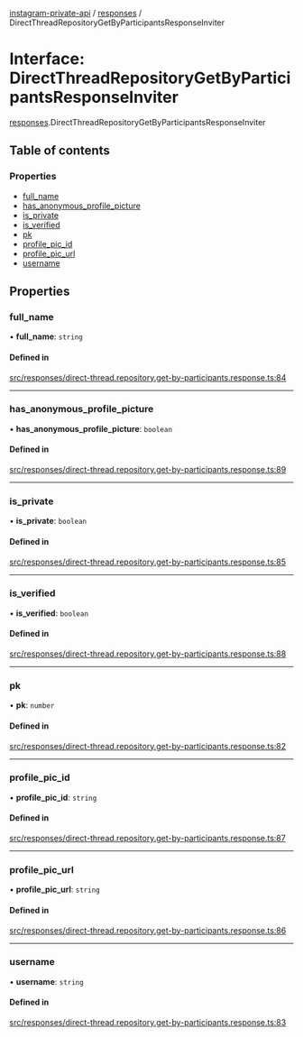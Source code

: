 [instagram-private-api](../../README.md) / [responses](../../modules/responses.md) / DirectThreadRepositoryGetByParticipantsResponseInviter

# Interface: DirectThreadRepositoryGetByParticipantsResponseInviter

[responses](../../modules/responses.md).DirectThreadRepositoryGetByParticipantsResponseInviter

## Table of contents

### Properties

- [full\_name](DirectThreadRepositoryGetByParticipantsResponseInviter.md#full_name)
- [has\_anonymous\_profile\_picture](DirectThreadRepositoryGetByParticipantsResponseInviter.md#has_anonymous_profile_picture)
- [is\_private](DirectThreadRepositoryGetByParticipantsResponseInviter.md#is_private)
- [is\_verified](DirectThreadRepositoryGetByParticipantsResponseInviter.md#is_verified)
- [pk](DirectThreadRepositoryGetByParticipantsResponseInviter.md#pk)
- [profile\_pic\_id](DirectThreadRepositoryGetByParticipantsResponseInviter.md#profile_pic_id)
- [profile\_pic\_url](DirectThreadRepositoryGetByParticipantsResponseInviter.md#profile_pic_url)
- [username](DirectThreadRepositoryGetByParticipantsResponseInviter.md#username)

## Properties

### full\_name

• **full\_name**: `string`

#### Defined in

[src/responses/direct-thread.repository.get-by-participants.response.ts:84](https://github.com/Nerixyz/instagram-private-api/blob/4971f34/src/responses/direct-thread.repository.get-by-participants.response.ts#L84)

___

### has\_anonymous\_profile\_picture

• **has\_anonymous\_profile\_picture**: `boolean`

#### Defined in

[src/responses/direct-thread.repository.get-by-participants.response.ts:89](https://github.com/Nerixyz/instagram-private-api/blob/4971f34/src/responses/direct-thread.repository.get-by-participants.response.ts#L89)

___

### is\_private

• **is\_private**: `boolean`

#### Defined in

[src/responses/direct-thread.repository.get-by-participants.response.ts:85](https://github.com/Nerixyz/instagram-private-api/blob/4971f34/src/responses/direct-thread.repository.get-by-participants.response.ts#L85)

___

### is\_verified

• **is\_verified**: `boolean`

#### Defined in

[src/responses/direct-thread.repository.get-by-participants.response.ts:88](https://github.com/Nerixyz/instagram-private-api/blob/4971f34/src/responses/direct-thread.repository.get-by-participants.response.ts#L88)

___

### pk

• **pk**: `number`

#### Defined in

[src/responses/direct-thread.repository.get-by-participants.response.ts:82](https://github.com/Nerixyz/instagram-private-api/blob/4971f34/src/responses/direct-thread.repository.get-by-participants.response.ts#L82)

___

### profile\_pic\_id

• **profile\_pic\_id**: `string`

#### Defined in

[src/responses/direct-thread.repository.get-by-participants.response.ts:87](https://github.com/Nerixyz/instagram-private-api/blob/4971f34/src/responses/direct-thread.repository.get-by-participants.response.ts#L87)

___

### profile\_pic\_url

• **profile\_pic\_url**: `string`

#### Defined in

[src/responses/direct-thread.repository.get-by-participants.response.ts:86](https://github.com/Nerixyz/instagram-private-api/blob/4971f34/src/responses/direct-thread.repository.get-by-participants.response.ts#L86)

___

### username

• **username**: `string`

#### Defined in

[src/responses/direct-thread.repository.get-by-participants.response.ts:83](https://github.com/Nerixyz/instagram-private-api/blob/4971f34/src/responses/direct-thread.repository.get-by-participants.response.ts#L83)
